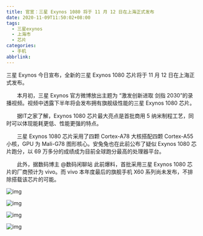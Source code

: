 ```yaml
---
title: 官宣：三星 Exynos 1080 将于 11 月 12 日在上海正式发布
date: 2020-11-09T11:50:02+08:00
tags:
  - 三星exynos
  - 上海市
  - 芯片
categories:
  - 手机
abbrlink:
---
```


三星 Exynos 今日宣布，全新的三星 Exynos 1080 芯片将于 11 月 12 日在上海正式发布。

　　本月初，三星 Exynos 官方微博放出主题为 “激发创新进取 剑指 2030”的录播视频。视频中透露下半年将会发布拥有旗舰级性能的三星 Exynos 1080 芯片。

　　据IT之家了解，Exynos 1080 芯片最大亮点是首批商用 5 纳米制程工艺，同时可以体现能耗更低、性能更强的特点。

　　三星 Exynos 1080 芯片采用了四颗 Cortex-A78 大核搭配四颗 Cortex-A55 小核，GPU 为 Mali-G78 图形核心。安兔兔也在此前公布了疑似 Exynos 1080 芯片跑分，以 69 万多分的成绩成为目前全球跑分最高的处理器平台。

　　此外，据数码博主 @数码闲聊站 此前爆料，首批采用三星 Exynos 1080 芯片的厂商预计为 vivo。而 vivo 本年度最后的旗舰手机 X60 系列尚未发布，不排除搭载该芯片的可能。

![img](https://cdn.jsdelivr.net/gh/yakeing/Documentation@main/Hexo/images/7751-kcieyvz1560873.jpg)

![img](https://cdn.jsdelivr.net/gh/yakeing/Documentation@main/Hexo/images/7ad8-kcieyvz1560893.jpg)

![img](https://cdn.jsdelivr.net/gh/yakeing/Documentation@main/Hexo/images/2003-kcieyvz1560878.jpg)

![img](https://cdn.jsdelivr.net/gh/yakeing/Documentation@main/Hexo/images/b1a1-kcieyvz1560879.jpg)